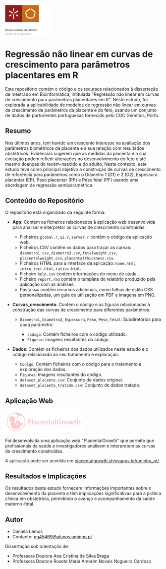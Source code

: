 <img src='App/www/minho.png' width='150'>

# Regressão não linear em curvas de crescimento para parâmetros placentares em R

Este repositório contém o código e os recursos relacionados à dissertação de mestrado em Bioinformática, intitulada "Regressão não linear em curvas de crescimento para parâmetros placentares em R". Neste estudo, foi explorada a aplicabilidade de modelos de regressão não linear em curvas de crescimento de parâmetros da placenta e do feto, usando um conjunto de dados de parturientes portuguesas fornecido pelo CGC Genetics, Porto.

## Resumo

Nos últimos anos, tem havido um crescente interesse na avaliação dos parâmetros biométricos da placenta e a sua relação com resultados obstétricos. Evidências sugerem que as medidas da placenta e a sua evolução podem refletir alterações no desenvolvimento do feto e até mesmo doenças do recém-nascido e do adulto. Neste contexto, este estudo teve como principal objetivo a construção de curvas de crescimento de referência para parâmetros como o Diâmetro 1 (D1) e 2 (D2), Espessura placentar (EP), Peso placentar (PP) e Peso fetal (PF) usando uma abordagem de regressão semiparamétrica.

## Conteúdo do Repositório

O repositório está organizado da seguinte forma:

- **App**: Contém os ficheiros relacionados à aplicação web desenvolvida para analisar e interpretar as curvas de crescimento construídas.

    - Ficheiros `global.r`, `ui.r`, `server.r` contêm o código da aplicação web.
    - Ficheiros CSV contêm os dados para traçar as curvas: `diametro1.csv`, `diametro2.csv`, `fetalweight.csv`, `placentalweight.csv`, `placentalthickness.csv`.
    - Ficheiros HTML para a interface da aplicação: `home.html`, `intro_text.html`, `ratios.html`.
    - Ficheiro `help.csv` contém informações do menu de ajuda.
    - Ficheiro `report.rmd` contém o template do relatório produzido pela aplicação com as análises.
    - Pasta `www` contém recursos adicionais, como folhas de estilo CSS personalizadas, um guia de utilização em PDF e imagens em PNG.

- **Curvas_crescimento**: Contém o código e as figuras relacionadas à construção das curvas de crescimento para diferentes parâmetros.

    - `Diametro1`, `Diametro2`, `Espessura`, `Peso`, `Peso_fetal`: Subdiretórios para cada parâmetro.

        - `codigo`: Contém ficheiros com o código utilizado.
        - `Figuras`: Imagens resultantes do código.

- **Dados**: Contém os ficheiros dos dados utilizados neste estudo e o código relacionado ao seu tratamento e exploração.

    - `Codigo`: Contém ficheiros com o código para o tratamento e exploração dos dados.
    - `Figuras`: Imagens resultantes do código.
    - `dataset_placenta.csv`: Conjunto de dados original.
    - `dataset_placenta_tratado.csv`: Conjunto de dados tratado.
 
## Aplicação Web   

 <img src='App/www/logo_app.png' width='250'>
 
Foi desenvolvida uma aplicação web "PlacentalGrowth" que permite que profissionais de saúde e investigadores analisem e interpretem as curvas de crescimento construídas. 

A aplicação pode ser acedida em [placentalgrowth.shinyapps.io/uminho_pt/](https://placentalgrowth.shinyapps.io/uminho_pt/).

## Resultados e Implicações

Os resultados deste estudo fornecem informações importantes sobre o desenvolvimento da placenta e têm implicações significativas para a prática clínica em obstetrícia, permitindo o avanço e acompanhamento da saúde materno-fetal.

## Autor

- Daniela Lemos
- Contacto: pg45469@alunos.uminho.pt

Dissertação sob orientação de: 
- Professora Doutora Ana Cristina de Silva Braga
- Professora Doutora Rosete Maria Amorim Novais Nogueira Cardoso

